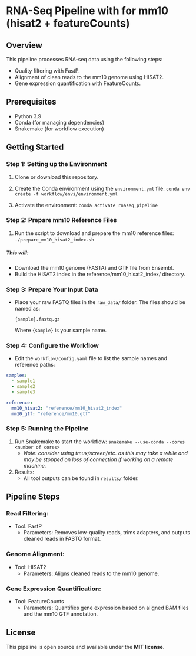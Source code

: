 # RNA-Seq Pipeline with for mm10 (hisat2 + featureCounts)


## Overview

This pipeline processes RNA-seq data using the following steps:

- Quality filtering with FastP.
- Alignment of clean reads to the mm10 genome using HISAT2.
- Gene expression quantification with FeatureCounts.

## Prerequisites

- Python 3.9
- Conda (for managing dependencies)
- Snakemake (for workflow execution)

## Getting Started


### Step 1: Setting up the Environment


1. Clone or download this repository.

1. Create the Conda environment using the `environment.yml` file: `conda env create -f workflow/envs/environment.yml`

1. Activate the environment:  `conda activate rnaseq_pipeline`


### Step 2: Prepare mm10 Reference Files


1. Run the script to download and prepare the mm10 reference files: `./prepare_mm10_hisat2_index.sh`


##### This will: 
- Download the mm10 genome (FASTA) and GTF file from Ensembl.
- Build the HISAT2 index in the reference/mm10_hisat2_index/ directory.

### Step 3: Prepare Your Input Data
- Place your raw FASTQ files in the `raw_data/` folder. The files should be named as:
    ```
    {sample}.fastq.gz
    ```
    Where `{sample}` is your sample name.

### Step 4: Configure the Workflow

- Edit the `workflow/config.yaml` file to list the sample names and reference paths:
```yaml 
samples:
  - sample1
  - sample2
  - sample3

reference:
  mm10_hisat2: "reference/mm10_hisat2_index"
  mm10_gtf: "reference/mm10.gtf"
```

### Step 5: Running the Pipeline
1. Run Snakemake to start the workflow: `snakemake --use-conda --cores <number of cores>`
    - *Note: consider using tmux/screen/etc. as this may take a while and may be stopped on loss of connection if working on a remote machine.*
1. Results:
    - All tool outputs can be found in `results/` folder.

## Pipeline Steps

### Read Filtering:
- Tool: FastP
    - Parameters: Removes low-quality reads, trims adapters, and outputs cleaned reads in FASTQ format.

### Genome Alignment:
- Tool: HISAT2
    - Parameters: Aligns cleaned reads to the mm10 genome.

### Gene Expression Quantification:
- Tool: FeatureCounts
    - Parameters: Quantifies gene expression based on aligned BAM files and the mm10 GTF annotation.

## License 
This pipeline is open source and available under the **MIT license**.
